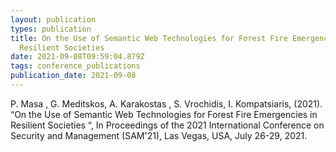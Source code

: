 ```yaml
---
layout: publication
types: publication
title: On the Use of Semantic Web Technologies for Forest Fire Emergencies in
  Resilient Societies
date: 2021-09-08T09:59:04.879Z
tags: conference_publications
publication_date: 2021-09-08
---
```

<!--StartFragment-->

P. Masa , G. Meditskos, A. Karakostas , S. Vrochidis, I. Kompatsiaris, (2021). “On the Use of Semantic Web Technologies for Forest Fire Emergencies in Resilient Societies “, In Proceedings of the 2021 International Conference on Security and Management (SAM'21), Las Vegas, USA, July 26-29, 2021.

<!--EndFragment-->